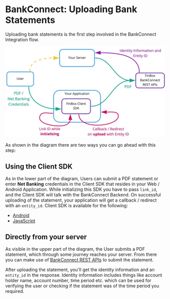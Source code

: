 # BankConnect: Uploading Bank Statements

Uploading bank statements is the first step involved in the BankConnect Integration flow.

<img src="/upload_statements.jpg" alt="Upload Statements" />

As shown in the diagram there are two ways you can go ahead with this step:

## Using the Client SDK
As in the lower part of the diagram, Users can submit a PDF statement or enter **Net Banking** credentials in the Client SDK that resides in your Web / Android Application. While initializing this SDK you have to pass `link_id`, and the Client SDK will talk with the BankConnect Backend. On successful uploading of the statement, your application will get a callback / redirect with an `entity_id`. Client SDK is available for the following:
- [Android](/bank-connect/android.html)
- [JavaScript](/bank-connect/javascript-client.html)


## Directly from your server
As visible in the upper part of the diagram, the User submits a PDF statement, which through some journey reaches your server. From there you can make use of [BankConnect REST APIs](/bank-connect/upload-rest-api.html) to submit the statement.

After uploading the statement, you'll get the identity information and an `entity_id` in the response. Identity information includes things like account holder name, account number, time period etc. which can be used for verifying the user or checking if the statement was of the time period you required.